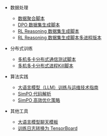- 数据处理
  - [数据聚合脚本](toolkit/aggregate_reasoning_data.md)
  - [DPO 数据集生成脚本](toolkit/dpo_data_process.md)
  - [RL Reasoning 数据集生成脚本](toolkit/reasoning_data_process.md)
  - [RL Reasoning 数据集生成脚本多进程版本](toolkit/reasoning_data_process.md)

- 分布式训练
  - [多机多卡分布式通信测试脚本](toolkit/multi_node_hccl_test.md)
  - [多机多卡分布式进程Kill脚本](toolkit/kill_multi_nodes.md)

- 算法实践
  - [大语言模型（LLM）训练与运维技术指南](toolkit/llm_toolkit_book.md)
  - [SimPO 代码解析](toolkit/SimPO代码解析.md)
  - [SimPO 高效优化策略](toolkit/SimPO高效优化策略.md)

- 其他工具
  - [大语言模型聊天模板](toolkit/apply_chat_template.md)
  - [训练日志转换为 TensorBoard](toolkit/log2tensorboard.md)
